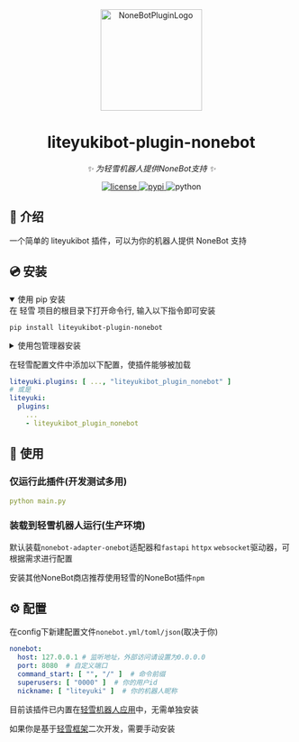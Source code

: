 <div align="center">
  <img src="https://cdn.liteyuki.icu/static/img/liteyuki_icon_640.png" width="180" height="180" alt="NoneBotPluginLogo">

</div>

<div align="center">

# liteyukibot-plugin-nonebot

_✨ 为轻雪机器人提供NoneBot支持 ✨_


<a href="./LICENSE">
    <img src="https://img.shields.io/github/license/LiteyukiStudio/nonebot-plugin-acgnshow.svg" alt="license">
</a>
<a href="https://pypi.python.org/pypi/nonebot-plugin-acgnshow">
    <img src="https://img.shields.io/pypi/v/nonebot-plugin-acgnshow.svg" alt="pypi">
</a>
<img src="https://img.shields.io/badge/python-3.10+-blue.svg" alt="python">

</div>

## 📖 介绍

一个简单的 liteyukibot 插件，可以为你的机器人提供 NoneBot 支持

## 💿 安装

<details open>
<summary>使用 pip 安装</summary>
在 轻雪 项目的根目录下打开命令行, 输入以下指令即可安装

    pip install liteyukibot-plugin-nonebot

</details>

<details>
<summary>使用包管理器安装</summary>
在 nonebot2 项目的插件目录下, 打开命令行, 根据你使用的包管理器, 输入相应的安装命令

<details>
<summary>pip</summary>

    pip install liteyukibot-plugin-nonebot

</details>
<details>
<summary>pdm</summary>

    pdm add liteyukibot-plugin-nonebot

</details>
<details>
<summary>poetry</summary>

    poetry add liteyukibot-plugin-nonebot

</details>
<details>
<summary>conda</summary>

    conda install liteyukibot-plugin-nonebot

</details>
</details>

在轻雪配置文件中添加以下配置，使插件能够被加载

```yaml
liteyuki.plugins: [ ..., "liteyukibot_plugin_nonebot" ]
# 或是
liteyuki:
  plugins:
    ...
    - liteyukibot_plugin_nonebot
```

## 🎉 使用

### 仅运行此插件(开发测试多用)
```yaml
python main.py
```

### 装载到轻雪机器人运行(生产环境)

默认装载`nonebot-adapter-onebot`适配器和`fastapi` `httpx` `websocket`驱动器，可根据需求进行配置

安装其他NoneBot商店推荐使用轻雪的NoneBot插件`npm`

## ⚙️ 配置

在config下新建配置文件`nonebot.yml/toml/json`(取决于你)

```yaml
nonebot:
  host: 127.0.0.1 # 监听地址，外部访问请设置为0.0.0.0
  port: 8080  # 自定义端口
  command_start: [ "", "/" ]  # 命令前缀
  superusers: [ "0000" ]  # 你的用户id
  nickname: [ "liteyuki" ]  # 你的机器人昵称
```

目前该插件已内置在[轻雪机器人应用](https://bot.liteyuki.icu)中，无需单独安装

如果你是基于[轻雪框架](https://pypi.org/project/liteyukibot/)二次开发，需要手动安装
